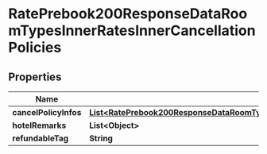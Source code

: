 

# RatePrebook200ResponseDataRoomTypesInnerRatesInnerCancellationPolicies


## Properties

| Name | Type | Description | Notes |
|------------ | ------------- | ------------- | -------------|
|**cancelPolicyInfos** | [**List&lt;RatePrebook200ResponseDataRoomTypesInnerRatesInnerCancellationPoliciesCancelPolicyInfosInner&gt;**](RatePrebook200ResponseDataRoomTypesInnerRatesInnerCancellationPoliciesCancelPolicyInfosInner.md) |  |  [optional] |
|**hotelRemarks** | **List&lt;Object&gt;** |  |  [optional] |
|**refundableTag** | **String** |  |  [optional] |



